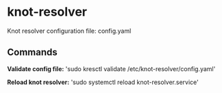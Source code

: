 # knot-resolver
Knot resolver configuration file: config.yaml

## Commands ##

**Validate config file:**
'sudo kresctl validate /etc/knot-resolver/config.yaml'

**Reload knot resolver:**
'sudo systemctl reload knot-resolver.service'
